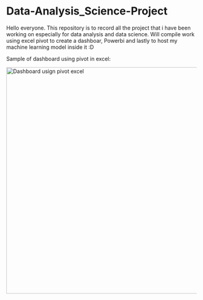 # Data-Analysis_Science-Project
Hello everyone. This repository is to record all the project that i have been working on especially for data analysis and data science.
Will compile work using excel pivot to create a dashboar, Powerbi and lastly to host my machine learning model inside it :D

Sample of dashboard using pivot in excel:


<img width="600" alt="Dashboard usign pivot excel" src="https://github.com/aqilahrose/Data-Analysis_Science-Project/assets/18456107/afc83e57-d647-4787-9d9c-f84a58246986">

